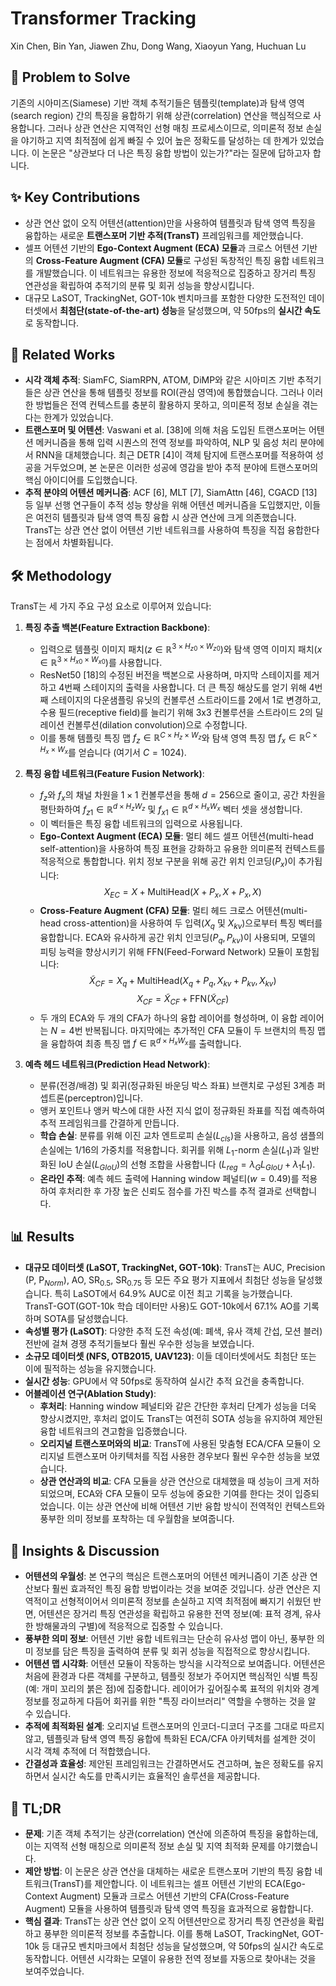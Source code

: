 # Transformer Tracking
Xin Chen, Bin Yan, Jiawen Zhu, Dong Wang, Xiaoyun Yang, Huchuan Lu

## 🧩 Problem to Solve
기존의 시아미즈(Siamese) 기반 객체 추적기들은 템플릿(template)과 탐색 영역(search region) 간의 특징을 융합하기 위해 상관(correlation) 연산을 핵심적으로 사용합니다. 그러나 상관 연산은 지역적인 선형 매칭 프로세스이므로, 의미론적 정보 손실을 야기하고 지역 최적점에 쉽게 빠질 수 있어 높은 정확도를 달성하는 데 한계가 있었습니다. 이 논문은 "상관보다 더 나은 특징 융합 방법이 있는가?"라는 질문에 답하고자 합니다.

## ✨ Key Contributions
*   상관 연산 없이 오직 어텐션(attention)만을 사용하여 템플릿과 탐색 영역 특징을 융합하는 새로운 **트랜스포머 기반 추적(TransT)** 프레임워크를 제안했습니다.
*   셀프 어텐션 기반의 **Ego-Context Augment (ECA) 모듈**과 크로스 어텐션 기반의 **Cross-Feature Augment (CFA) 모듈**로 구성된 독창적인 특징 융합 네트워크를 개발했습니다. 이 네트워크는 유용한 정보에 적응적으로 집중하고 장거리 특징 연관성을 확립하여 추적기의 분류 및 회귀 성능을 향상시킵니다.
*   대규모 LaSOT, TrackingNet, GOT-10k 벤치마크를 포함한 다양한 도전적인 데이터셋에서 **최첨단(state-of-the-art) 성능**을 달성했으며, 약 50fps의 **실시간 속도**로 동작합니다.

## 📎 Related Works
*   **시각 객체 추적**: SiamFC, SiamRPN, ATOM, DiMP와 같은 시아미즈 기반 추적기들은 상관 연산을 통해 템플릿 정보를 ROI(관심 영역)에 통합했습니다. 그러나 이러한 방법들은 전역 컨텍스트를 충분히 활용하지 못하고, 의미론적 정보 손실을 겪는다는 한계가 있었습니다.
*   **트랜스포머 및 어텐션**: Vaswani et al. [38]에 의해 처음 도입된 트랜스포머는 어텐션 메커니즘을 통해 입력 시퀀스의 전역 정보를 파악하여, NLP 및 음성 처리 분야에서 RNN을 대체했습니다. 최근 DETR [4]이 객체 탐지에 트랜스포머를 적용하여 성공을 거두었으며, 본 논문은 이러한 성공에 영감을 받아 추적 분야에 트랜스포머의 핵심 아이디어를 도입했습니다.
*   **추적 분야의 어텐션 메커니즘**: ACF [6], MLT [7], SiamAttn [46], CGACD [13] 등 일부 선행 연구들이 추적 성능 향상을 위해 어텐션 메커니즘을 도입했지만, 이들은 여전히 템플릿과 탐색 영역 특징 융합 시 상관 연산에 크게 의존했습니다. TransT는 상관 연산 없이 어텐션 기반 네트워크를 사용하여 특징을 직접 융합한다는 점에서 차별화됩니다.

## 🛠️ Methodology
TransT는 세 가지 주요 구성 요소로 이루어져 있습니다:

1.  **특징 추출 백본(Feature Extraction Backbone)**:
    *   입력으로 템플릿 이미지 패치($z \in \mathbb{R}^{3 \times H_{z0} \times W_{z0}}$)와 탐색 영역 이미지 패치($x \in \mathbb{R}^{3 \times H_{x0} \times W_{x0}}$)를 사용합니다.
    *   ResNet50 [18]의 수정된 버전을 백본으로 사용하며, 마지막 스테이지를 제거하고 4번째 스테이지의 출력을 사용합니다. 더 큰 특징 해상도를 얻기 위해 4번째 스테이지의 다운샘플링 유닛의 컨볼루션 스트라이드를 2에서 1로 변경하고, 수용 필드(receptive field)를 늘리기 위해 3x3 컨볼루션을 스트라이드 2의 딜레이션 컨볼루션(dilation convolution)으로 수정합니다.
    *   이를 통해 템플릿 특징 맵 $f_z \in \mathbb{R}^{C \times H_z \times W_z}$와 탐색 영역 특징 맵 $f_x \in \mathbb{R}^{C \times H_x \times W_x}$를 얻습니다 (여기서 $C=1024$).

2.  **특징 융합 네트워크(Feature Fusion Network)**:
    *   $f_z$와 $f_x$의 채널 차원을 $1 \times 1$ 컨볼루션을 통해 $d=256$으로 줄이고, 공간 차원을 평탄화하여 $f_{z1} \in \mathbb{R}^{d \times H_z W_z}$ 및 $f_{x1} \in \mathbb{R}^{d \times H_x W_x}$ 벡터 셋을 생성합니다.
    *   이 벡터들은 특징 융합 네트워크의 입력으로 사용됩니다.
    *   **Ego-Context Augment (ECA) 모듈**: 멀티 헤드 셀프 어텐션(multi-head self-attention)을 사용하여 특징 표현을 강화하고 유용한 의미론적 컨텍스트를 적응적으로 통합합니다. 위치 정보 구분을 위해 공간 위치 인코딩($P_x$)이 추가됩니다:
        $$X_{EC} = X + \text{MultiHead}(X+P_x, X+P_x, X)$$
    *   **Cross-Feature Augment (CFA) 모듈**: 멀티 헤드 크로스 어텐션(multi-head cross-attention)을 사용하여 두 입력($X_q$ 및 $X_{kv}$)으로부터 특징 벡터를 융합합니다. ECA와 유사하게 공간 위치 인코딩($P_q, P_{kv}$)이 사용되며, 모델의 피팅 능력을 향상시키기 위해 FFN(Feed-Forward Network) 모듈이 포함됩니다:
        $$\tilde{X}_{CF} = X_q + \text{MultiHead} (X_q+P_q, X_{kv}+P_{kv}, X_{kv})$$
        $$X_{CF} = \tilde{X}_{CF} + \text{FFN}(\tilde{X}_{CF})$$
    *   두 개의 ECA와 두 개의 CFA가 하나의 융합 레이어를 형성하며, 이 융합 레이어는 $N=4$번 반복됩니다. 마지막에는 추가적인 CFA 모듈이 두 브랜치의 특징 맵을 융합하여 최종 특징 맵 $f \in \mathbb{R}^{d \times H_x W_x}$를 출력합니다.

3.  **예측 헤드 네트워크(Prediction Head Network)**:
    *   분류(전경/배경) 및 회귀(정규화된 바운딩 박스 좌표) 브랜치로 구성된 3계층 퍼셉트론(perceptron)입니다.
    *   앵커 포인트나 앵커 박스에 대한 사전 지식 없이 정규화된 좌표를 직접 예측하여 추적 프레임워크를 간결하게 만듭니다.
    *   **학습 손실**: 분류를 위해 이진 교차 엔트로피 손실($L_{cls}$)을 사용하고, 음성 샘플의 손실에는 1/16의 가중치를 적용합니다. 회귀를 위해 $L_1$-norm 손실($L_1$)과 일반화된 IoU 손실($L_{GIoU}$)의 선형 조합을 사용합니다 ($L_{reg} = \lambda_G L_{GIoU} + \lambda_1 L_1$).
    *   **온라인 추적**: 예측 헤드 출력에 Hanning window 페널티($w=0.49$)를 적용하여 후처리한 후 가장 높은 신뢰도 점수를 가진 박스를 추적 결과로 선택합니다.

## 📊 Results
*   **대규모 데이터셋 (LaSOT, TrackingNet, GOT-10k)**: TransT는 AUC, Precision (P, P$_{Norm}$), AO, SR$_{0.5}$, SR$_{0.75}$ 등 모든 주요 평가 지표에서 최첨단 성능을 달성했습니다. 특히 LaSOT에서 64.9% AUC로 이전 최고 기록을 능가했습니다. TransT-GOT(GOT-10k 학습 데이터만 사용)도 GOT-10k에서 67.1% AO를 기록하며 SOTA를 달성했습니다.
*   **속성별 평가 (LaSOT)**: 다양한 추적 도전 속성(예: 폐색, 유사 객체 간섭, 모션 블러) 전반에 걸쳐 경쟁 추적기들보다 훨씬 우수한 성능을 보였습니다.
*   **소규모 데이터셋 (NFS, OTB2015, UAV123)**: 이들 데이터셋에서도 최첨단 또는 이에 필적하는 성능을 유지했습니다.
*   **실시간 성능**: GPU에서 약 50fps로 동작하여 실시간 추적 요건을 충족합니다.
*   **어블레이션 연구(Ablation Study)**:
    *   **후처리**: Hanning window 페널티와 같은 간단한 후처리 단계가 성능을 더욱 향상시켰지만, 후처리 없이도 TransT는 여전히 SOTA 성능을 유지하여 제안된 융합 네트워크의 견고함을 입증했습니다.
    *   **오리지널 트랜스포머와의 비교**: TransT에 사용된 맞춤형 ECA/CFA 모듈이 오리지널 트랜스포머 아키텍처를 직접 사용한 경우보다 훨씬 우수한 성능을 보였습니다.
    *   **상관 연산과의 비교**: CFA 모듈을 상관 연산으로 대체했을 때 성능이 크게 저하되었으며, ECA와 CFA 모듈이 모두 성능에 중요한 기여를 한다는 것이 입증되었습니다. 이는 상관 연산에 비해 어텐션 기반 융합 방식이 전역적인 컨텍스트와 풍부한 의미 정보를 포착하는 데 우월함을 보여줍니다.

## 🧠 Insights & Discussion
*   **어텐션의 우월성**: 본 연구의 핵심은 트랜스포머의 어텐션 메커니즘이 기존 상관 연산보다 훨씬 효과적인 특징 융합 방법이라는 것을 보여준 것입니다. 상관 연산은 지역적이고 선형적이어서 의미론적 정보를 손실하고 지역 최적점에 빠지기 쉬웠던 반면, 어텐션은 장거리 특징 연관성을 확립하고 유용한 전역 정보(예: 표적 경계, 유사한 방해물과의 구별)에 적응적으로 집중할 수 있습니다.
*   **풍부한 의미 정보**: 어텐션 기반 융합 네트워크는 단순히 유사성 맵이 아닌, 풍부한 의미 정보를 담은 특징을 출력하여 분류 및 회귀 성능을 직접적으로 향상시킵니다.
*   **어텐션 맵 시각화**: 어텐션 모듈이 작동하는 방식을 시각적으로 보여줍니다. 어텐션은 처음에 환경과 다른 객체를 구분하고, 템플릿 정보가 주어지면 핵심적인 식별 특징(예: 개미 꼬리의 붉은 점)에 집중합니다. 레이어가 깊어질수록 표적의 위치와 경계 정보를 정교하게 다듬어 회귀를 위한 "특징 라이브러리" 역할을 수행하는 것을 알 수 있습니다.
*   **추적에 최적화된 설계**: 오리지널 트랜스포머의 인코더-디코더 구조를 그대로 따르지 않고, 템플릿과 탐색 영역 특징 융합에 특화된 ECA/CFA 아키텍처를 설계한 것이 시각 객체 추적에 더 적합했습니다.
*   **간결성과 효율성**: 제안된 프레임워크는 간결하면서도 견고하며, 높은 정확도를 유지하면서 실시간 속도를 만족시키는 효율적인 솔루션을 제공합니다.

## 📌 TL;DR
*   **문제**: 기존 객체 추적기는 상관(correlation) 연산에 의존하여 특징을 융합하는데, 이는 지역적 선형 매칭으로 의미론적 정보 손실 및 지역 최적화 문제를 야기했습니다.
*   **제안 방법**: 이 논문은 상관 연산을 대체하는 새로운 트랜스포머 기반의 특징 융합 네트워크(TransT)를 제안합니다. 이 네트워크는 셀프 어텐션 기반의 ECA(Ego-Context Augment) 모듈과 크로스 어텐션 기반의 CFA(Cross-Feature Augment) 모듈을 사용하여 템플릿과 탐색 영역 특징을 효과적으로 융합합니다.
*   **핵심 결과**: TransT는 상관 연산 없이 오직 어텐션만으로 장거리 특징 연관성을 확립하고 풍부한 의미론적 정보를 추출합니다. 이를 통해 LaSOT, TrackingNet, GOT-10k 등 대규모 벤치마크에서 최첨단 성능을 달성했으며, 약 50fps의 실시간 속도로 동작합니다. 어텐션 시각화는 모델이 유용한 전역 정보를 자동으로 찾아내는 것을 보여주었습니다.